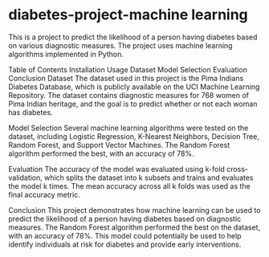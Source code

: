 # diabetes-project-machine learning
This is a project to predict the likelihood of a person having diabetes based on various diagnostic measures. The project uses machine learning algorithms implemented in Python.

Table of Contents
Installation
Usage
Dataset
Model Selection
Evaluation
Conclusion
Dataset
The dataset used in this project is the Pima Indians Diabetes Database, which is publicly available on the UCI Machine Learning Repository. The dataset contains diagnostic measures for 768 women of Pima Indian heritage, and the goal is to predict whether or not each woman has diabetes.

Model Selection
Several machine learning algorithms were tested on the dataset, including Logistic Regression, K-Nearest Neighbors, Decision Tree, Random Forest, and Support Vector Machines. The Random Forest algorithm performed the best, with an accuracy of 78%.

Evaluation
The accuracy of the model was evaluated using k-fold cross-validation, which splits the dataset into k subsets and trains and evaluates the model k times. The mean accuracy across all k folds was used as the final accuracy metric.

Conclusion
This project demonstrates how machine learning can be used to predict the likelihood of a person having diabetes based on diagnostic measures. The Random Forest algorithm performed the best on the dataset, with an accuracy of 78%. This model could potentially be used to help identify individuals at risk for diabetes and provide early interventions.
